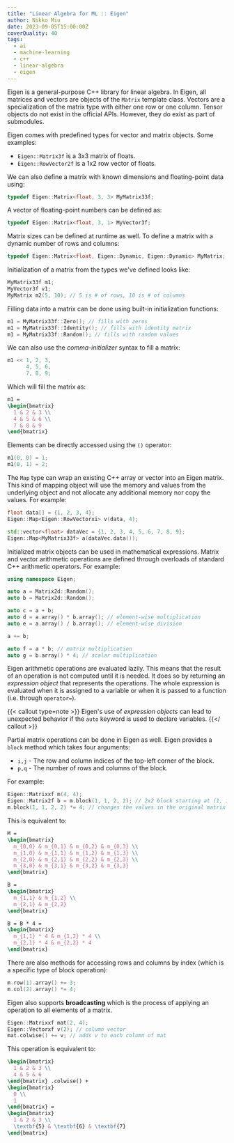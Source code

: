 ```yaml
---
title: "Linear Algebra for ML :: Eigen"
author: Nikko Miu
date: 2023-09-05T15:00:00Z
coverQuality: 40
tags:
  - ai
  - machine-learning
  - c++
  - linear-algebra
  - eigen
---
```


Eigen is a general-purpose C++ library for linear algebra. In Eigen, all matrices and vectors are objects of the
`Matrix` template class. Vectors are a specialization of the matrix type with either one row or one column.
Tensor objects do not exist in the official APIs. However, they do exist as part of submodules.

Eigen comes with predefined types for vector and matrix objects. Some examples:

- `Eigen::Matrix3f` is a 3x3 matrix of floats.
- `Eigen::RowVector2f` is a 1x2 row vector of floats.

We can also define a matrix with known dimensions and floating-point data using:

```cpp
typedef Eigen::Matrix<float, 3, 3> MyMatrix33f;
```

A vector of floating-point numbers can be defined as:

```cpp
typedef Eigen::Matrix<float, 3, 1> MyVector3f;
```

Matrix sizes can be defined at runtime as well. To define a matrix with a dynamic number of rows and columns:

```cpp
typedef Eigen::Matrix<float, Eigen::Dynamic, Eigen::Dynamic> MyMatrix;
```

Initialization of a matrix from the types we've defined looks like:

```cpp
MyMatrix33f m1;
MyVector3f v1;
MyMatrix m2(5, 10); // 5 is # of rows, 10 is # of columns
```

Filling data into a matrix can be done using built-in initialization functions:

```cpp
m1 = MyMatrix33f::Zero(); // fills with zeros
m1 = MyMatrix33f::Identity(); // fills with identity matrix
m1 = MyMatrix33f::Random(); // fills with random values
```

We can also use the _comma-initializer_ syntax to fill a matrix:

```cpp
m1 << 1, 2, 3,
      4, 5, 6,
      7, 8, 9;
```

Which will fill the matrix as:

```latex
m1 =
\begin{bmatrix}
  1 & 2 & 3 \\
  4 & 5 & 6 \\
  7 & 8 & 9
\end{bmatrix}
```

Elements can be directly accessed using the `()` operator:

```cpp
m1(0, 0) = 1;
m1(0, 1) = 2;
```

The `Map` type can wrap an existing C++ array or vector into an Eigen matrix.
This kind of mapping object will use the memory and values from the underlying object and not allocate any
additional memory nor copy the values.
For example:

```cpp
float data[] = {1, 2, 3, 4};
Eigen::Map<Eigen::RowVectorxi> v(data, 4);

std::vector<float> dataVec = {1, 2, 3, 4, 5, 6, 7, 8, 9};
Eigen::Map<MyMatrix33f> a(dataVec.data());
```

Initialized matrix objects can be used in mathematical expressions.
Matrix and vector arithmetic operations are defined through overloads of standard C++ arithmetic operators.
For example:

```cpp
using namespace Eigen;

auto a = Matrix2d::Random();
auto b = Matrix2d::Random();

auto c = a + b;
auto d = a.array() * b.array(); // element-wise multiplication
auto e = a.array() / b.array(); // element-wise division

a += b;

auto f = a * b; // matrix multiplication
auto g = b.array() * 4; // scalar multiplication
```

Eigen arithmetic operations are evaluated lazily. This means that the result of an operation is not computed
until it is needed. It does so by returning an _expression object_ that represents the operations.
The whole expression is evaluated when it is assigned to a variable or when it is passed to a function
(i.e. through `operator=`).

{{< callout type=note >}}
Eigen's use of _expression objects_ can lead to unexpected behavior if the `auto` keyword is used to declare variables.
{{</ callout >}}

Partial matrix operations can be done in Eigen as well. Eigen provides a `block` method which takes four arguments:

- `i,j` - The row and column indices of the top-left corner of the block.
- `p,q` - The number of rows and columns of the block.

For example:

```cpp
Eigen::Matrixxf m(4, 4);
Eigen::Matrix2f b = m.block(1, 1, 2, 2); // 2x2 block starting at (1, 1)
m.block(1, 1, 2, 2) *= 4; // changes the values in the original matrix
```

This is equivalent to:

```latex
M =
\begin{bmatrix}
  m_{0,0} & m_{0,1} & m_{0,2} & m_{0,3} \\
  m_{1,0} & m_{1,1} & m_{1,2} & m_{1,3} \\
  m_{2,0} & m_{2,1} & m_{2,2} & m_{2,3} \\
  m_{3,0} & m_{3,1} & m_{3,2} & m_{3,3}
\end{bmatrix}
```

```latex
B =
\begin{bmatrix}
  m_{1,1} & m_{1,2} \\
  m_{2,1} & m_{2,2}
\end{bmatrix}
```

```latex
B = B * 4 =
\begin{bmatrix}
  m_{1,1} * 4 & m_{1,2} * 4 \\
  m_{2,1} * 4 & m_{2,2} * 4
\end{bmatrix}
```

There are also methods for accessing rows and columns by index (which is a specific type of block operation):

```cpp
m.row(1).array() += 3;
m.col(2).array() *= 4;
```

Eigen also supports **broadcasting** which is the process of applying an operation to all elements of a matrix.

```cpp
Eigen::Matrixxf mat(2, 4);
Eigen::Vectorxf v(2); // column vector
mat.colwise() += v; // adds v to each column of mat
```

This operation is equivalent to:

```latex
\begin{bmatrix}
  1 & 2 & 3 \\
  4 & 5 & 6
\end{bmatrix} .colwise() +
\begin{bmatrix}
  0 \\
  1
\end{bmatrix} =
\begin{bmatrix}
  1 & 2 & 3 \\
  \textbf{5} & \textbf{6} & \textbf{7}
\end{bmatrix}
```

